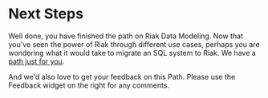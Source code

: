 # Next Steps

Well done, you have finished the path on Riak Data Modeling. Now that you've seen the power of Riak through different use cases, perhaps you are wondering what it would take to migrate an SQL system to Riak. We have a [path just for you](https://www.outlearn.com/learn/basho/migrating-sql-to-riak).

And we'd also love to get your feedback on this Path. Please use the Feedback widget on the right for any comments.
